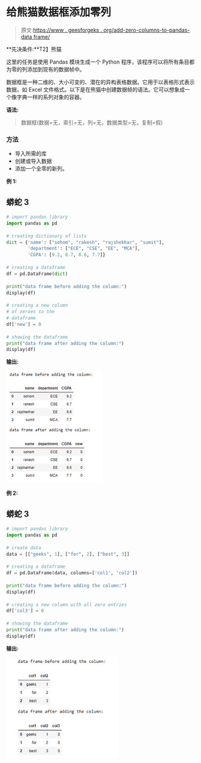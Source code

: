 # 给熊猫数据框添加零列

> 原文:[https://www . geesforgeks . org/add-zero-columns-to-pandas-data frame/](https://www.geeksforgeeks.org/add-zero-columns-to-pandas-dataframe/)

**先决条件:**T2】熊猫

这里的任务是使用 Pandas 模块生成一个 Python 程序，该程序可以将所有条目都为零的列添加到现有的数据帧中。

数据框是一种二维的、大小可变的、潜在的异构表格数据。它用于以表格形式表示数据，如 Excel 文件格式。以下是在熊猫中创建数据帧的语法。它可以想象成一个像字典一样的系列对象的容器。

**语法:**

> 数据框(数据=无，索引=无，列=无，数据类型=无，复制=假)

### 方法

*   导入所需的库
*   创建或导入数据
*   添加一个全零的新列。

**例 1:**

## 蟒蛇 3

```py
# import pandas library
import pandas as pd

# creating dictionary of lists
dict = {'name': ["sohom", "rakesh", "rajshekhar", "sumit"],
        'department': ["ECE", "CSE", "EE", "MCA"],
        'CGPA': [9.2, 8.7, 8.6, 7.7]}

# creating a dataframe
df = pd.DataFrame(dict)

print("data frame before adding the column:")
display(df)

# creating a new column
# of zeroes to the
# dataframe
df['new'] = 0

# showing the dataframe
print("data frame after adding the column:")
display(df)
```

**输出:**

![](img/eff8eb29bfcaa216ee500f50a381c160.png)

**例 2:**

## 蟒蛇 3

```py
# import pandas library
import pandas as pd

# create data
data = [["geeks", 1], ["for", 2], ["best", 3]]

# creating a dataframe
df = pd.DataFrame(data, columns=['col1', 'col2'])

print("data frame before adding the column:")
display(df)

# creating a new column with all zero entries
df['col3'] = 0

# showing the dataframe
print("data frame after adding the column:")
display(df)
```

**输出:**

![](img/8142d114552b70eb72a7dd4be5bf6738.png)